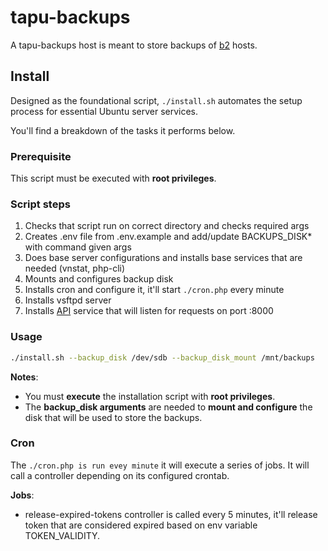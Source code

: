 # tapu-backups

A tapu-backups host is meant to store backups of [b2](https://github.com/yesbabylon/b2) hosts.

## Install

Designed as the foundational script, `./install.sh` automates the setup process for essential Ubuntu server services.

You'll find a breakdown of the tasks it performs below.

### Prerequisite

This script must be executed with **root privileges**.

### Script steps

1. Checks that script run on correct directory and checks required args
2. Creates .env file from .env.example and add/update BACKUPS_DISK* with command given args
3. Does base server configurations and installs base services that are needed (vnstat, php-cli)
4. Mounts and configures backup disk
5. Installs cron and configure it, it'll start `./cron.php` every minute
6. Installs vsftpd server
7. Installs [API](./README_API.md) service that will listen for requests on port :8000

### Usage

```bash
./install.sh --backup_disk /dev/sdb --backup_disk_mount /mnt/backups
```

**Notes**:
  - You must **execute** the installation script with **root privileges**.
  - The **backup_disk arguments** are needed  to **mount and configure** the disk that will be used to store the backups.

### Cron

The `./cron.php is run evey minute` it will execute a series of jobs. It will call a controller depending on its configured crontab.

**Jobs**:

  - release-expired-tokens controller is called every 5 minutes, it'll release token that are considered expired based on env variable TOKEN_VALIDITY.
